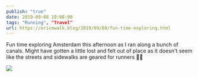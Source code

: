 ```yaml
---
publish: "true"
date: 2019-09-08 10:08:00
tags: "Running", "Travel"
url: https://ericmwalk.blog/2019/09/08/fun-time-exploring.html
---
```


Fun time exploring Amsterdam this afternoon as I ran along a bunch of canals. Might have gotten a little lost and felt out of place as it doesn't seem like the streets and sidewalks are geared for runners 🏃‍♂️

![](https://ericmwalk.blog/uploads/2022/5ee1f41dc7.jpg)